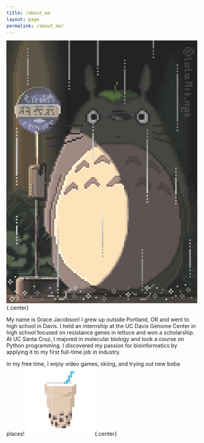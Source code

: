```yaml
---
title: /about_me
layout: page
permalink: /about_me/
---
```

 ![totoro](assets/totoro.gif){.center}

My name is Grace Jacobson! I grew up outside Portland, OR and went to high school in Davis. I held an internship at the UC Davis Genome Center in high school focused on resistance genes in lettuce and won a scholarship. At UC Santa Cruz, I majored in molecular biology and took a course on Python programming. I discovered my passion for bioinformatics by applying it to my first full-time job in industry.

In my free time, I enjoy video games, skiing, and trying out new boba places!
 ![boba](assets/boba.png){.center}